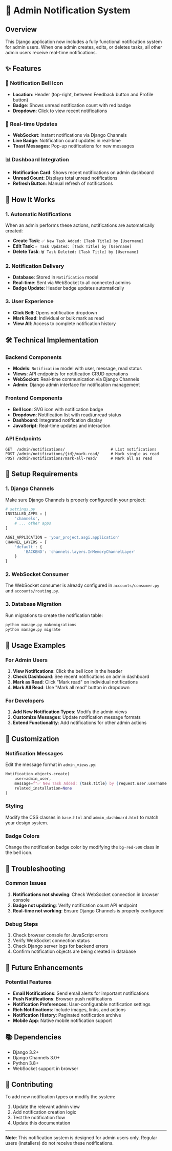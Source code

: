 # 🔔 Admin Notification System

## Overview
This Django application now includes a fully functional notification system for admin users. When one admin creates, edits, or deletes tasks, all other admin users receive real-time notifications.

## ✨ Features

### 🔔 Notification Bell Icon
- **Location**: Header (top-right, between Feedback button and Profile button)
- **Badge**: Shows unread notification count with red badge
- **Dropdown**: Click to view recent notifications

### 📱 Real-time Updates
- **WebSocket**: Instant notifications via Django Channels
- **Live Badge**: Notification count updates in real-time
- **Toast Messages**: Pop-up notifications for new messages

### 📊 Dashboard Integration
- **Notification Card**: Shows recent notifications on admin dashboard
- **Unread Count**: Displays total unread notifications
- **Refresh Button**: Manual refresh of notifications

## 🚀 How It Works

### 1. Automatic Notifications
When an admin performs these actions, notifications are automatically created:

- **Create Task**: `✅ New Task Added: [Task Title] by [Username]`
- **Edit Task**: `✏️ Task Updated: [Task Title] by [Username]`
- **Delete Task**: `🗑️ Task Deleted: [Task Title] by [Username]`

### 2. Notification Delivery
- **Database**: Stored in `Notification` model
- **Real-time**: Sent via WebSocket to all connected admins
- **Badge Update**: Header badge updates automatically

### 3. User Experience
- **Click Bell**: Opens notification dropdown
- **Mark Read**: Individual or bulk mark as read
- **View All**: Access to complete notification history

## 🛠️ Technical Implementation

### Backend Components
- **Models**: `Notification` model with user, message, read status
- **Views**: API endpoints for notification CRUD operations
- **WebSocket**: Real-time communication via Django Channels
- **Admin**: Django admin interface for notification management

### Frontend Components
- **Bell Icon**: SVG icon with notification badge
- **Dropdown**: Notification list with read/unread status
- **Dashboard**: Integrated notification display
- **JavaScript**: Real-time updates and interaction

### API Endpoints
```
GET  /admin/notifications/                    # List notifications
POST /admin/notifications/{id}/mark-read/     # Mark single as read
POST /admin/notifications/mark-all-read/      # Mark all as read
```

## 🔧 Setup Requirements

### 1. Django Channels
Make sure Django Channels is properly configured in your project:

```python
# settings.py
INSTALLED_APPS = [
    'channels',
    # ... other apps
]

ASGI_APPLICATION = 'your_project.asgi.application'
CHANNEL_LAYERS = {
    'default': {
        'BACKEND': 'channels.layers.InMemoryChannelLayer'
    }
}
```

### 2. WebSocket Consumer
The WebSocket consumer is already configured in `accounts/consumer.py` and `accounts/routing.py`.

### 3. Database Migration
Run migrations to create the notification table:

```bash
python manage.py makemigrations
python manage.py migrate
```

## 📱 Usage Examples

### For Admin Users
1. **View Notifications**: Click the bell icon in the header
2. **Check Dashboard**: See recent notifications on admin dashboard
3. **Mark as Read**: Click "Mark read" on individual notifications
4. **Mark All Read**: Use "Mark all read" button in dropdown

### For Developers
1. **Add New Notification Types**: Modify the admin views
2. **Customize Messages**: Update notification message formats
3. **Extend Functionality**: Add notifications for other admin actions

## 🎨 Customization

### Notification Messages
Edit the message format in `admin_views.py`:

```python
Notification.objects.create(
    user=admin_user,
    message=f"✅ New Task Added: {task.title} by {request.user.username}",
    related_installation=None
)
```

### Styling
Modify the CSS classes in `base.html` and `admin_dashboard.html` to match your design system.

### Badge Colors
Change the notification badge color by modifying the `bg-red-500` class in the bell icon.

## 🐛 Troubleshooting

### Common Issues
1. **Notifications not showing**: Check WebSocket connection in browser console
2. **Badge not updating**: Verify notification count API endpoint
3. **Real-time not working**: Ensure Django Channels is properly configured

### Debug Steps
1. Check browser console for JavaScript errors
2. Verify WebSocket connection status
3. Check Django server logs for backend errors
4. Confirm notification objects are being created in database

## 🔮 Future Enhancements

### Potential Features
- **Email Notifications**: Send email alerts for important notifications
- **Push Notifications**: Browser push notifications
- **Notification Preferences**: User-configurable notification settings
- **Rich Notifications**: Include images, links, and actions
- **Notification History**: Paginated notification archive
- **Mobile App**: Native mobile notification support

## 📚 Dependencies

- Django 3.2+
- Django Channels 3.0+
- Python 3.8+
- WebSocket support in browser

## 🤝 Contributing

To add new notification types or modify the system:

1. Update the relevant admin view
2. Add notification creation logic
3. Test the notification flow
4. Update this documentation

---

**Note**: This notification system is designed for admin users only. Regular users (installers) do not receive these notifications. 